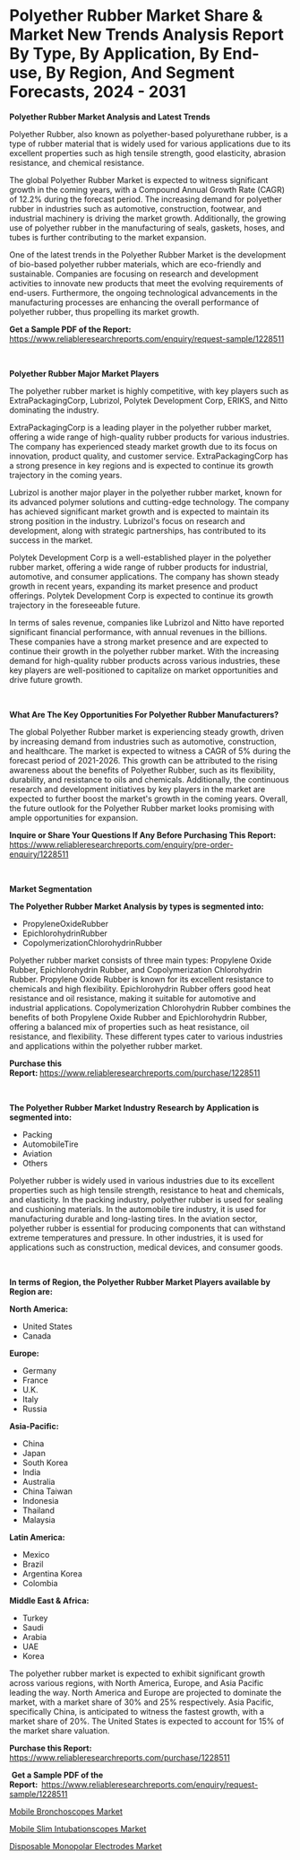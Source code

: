 <p><h1>Polyether Rubber Market Share & Market New Trends Analysis Report By Type, By Application, By End-use, By Region, And Segment Forecasts, 2024 - 2031</h1></p><p><strong>Polyether Rubber Market Analysis and Latest Trends</strong></p>
<p><p>Polyether Rubber, also known as polyether-based polyurethane rubber, is a type of rubber material that is widely used for various applications due to its excellent properties such as high tensile strength, good elasticity, abrasion resistance, and chemical resistance.</p><p>The global Polyether Rubber Market is expected to witness significant growth in the coming years, with a Compound Annual Growth Rate (CAGR) of 12.2% during the forecast period. The increasing demand for polyether rubber in industries such as automotive, construction, footwear, and industrial machinery is driving the market growth. Additionally, the growing use of polyether rubber in the manufacturing of seals, gaskets, hoses, and tubes is further contributing to the market expansion.</p><p>One of the latest trends in the Polyether Rubber Market is the development of bio-based polyether rubber materials, which are eco-friendly and sustainable. Companies are focusing on research and development activities to innovate new products that meet the evolving requirements of end-users. Furthermore, the ongoing technological advancements in the manufacturing processes are enhancing the overall performance of polyether rubber, thus propelling its market growth.</p></p>
<p><strong>Get a Sample PDF of the Report:&nbsp;</strong> <a href="https://www.reliableresearchreports.com/enquiry/request-sample/1228511">https://www.reliableresearchreports.com/enquiry/request-sample/1228511</a></p>
<p>&nbsp;</p>
<p><strong>Polyether Rubber Major Market Players</strong></p>
<p><p>The polyether rubber market is highly competitive, with key players such as ExtraPackagingCorp, Lubrizol, Polytek Development Corp, ERIKS, and Nitto dominating the industry. </p><p>ExtraPackagingCorp is a leading player in the polyether rubber market, offering a wide range of high-quality rubber products for various industries. The company has experienced steady market growth due to its focus on innovation, product quality, and customer service. ExtraPackagingCorp has a strong presence in key regions and is expected to continue its growth trajectory in the coming years.</p><p>Lubrizol is another major player in the polyether rubber market, known for its advanced polymer solutions and cutting-edge technology. The company has achieved significant market growth and is expected to maintain its strong position in the industry. Lubrizol's focus on research and development, along with strategic partnerships, has contributed to its success in the market.</p><p>Polytek Development Corp is a well-established player in the polyether rubber market, offering a wide range of rubber products for industrial, automotive, and consumer applications. The company has shown steady growth in recent years, expanding its market presence and product offerings. Polytek Development Corp is expected to continue its growth trajectory in the foreseeable future.</p><p>In terms of sales revenue, companies like Lubrizol and Nitto have reported significant financial performance, with annual revenues in the billions. These companies have a strong market presence and are expected to continue their growth in the polyether rubber market. With the increasing demand for high-quality rubber products across various industries, these key players are well-positioned to capitalize on market opportunities and drive future growth.</p></p>
<p>&nbsp;</p>
<p><strong>What Are The Key Opportunities For Polyether Rubber Manufacturers?</strong></p>
<p><p>The global Polyether Rubber market is experiencing steady growth, driven by increasing demand from industries such as automotive, construction, and healthcare. The market is expected to witness a CAGR of 5% during the forecast period of 2021-2026. This growth can be attributed to the rising awareness about the benefits of Polyether Rubber, such as its flexibility, durability, and resistance to oils and chemicals. Additionally, the continuous research and development initiatives by key players in the market are expected to further boost the market's growth in the coming years. Overall, the future outlook for the Polyether Rubber market looks promising with ample opportunities for expansion.</p></p>
<p><strong>Inquire or Share Your Questions If Any Before Purchasing This Report:</strong> <a href="https://www.reliableresearchreports.com/enquiry/pre-order-enquiry/1228511">https://www.reliableresearchreports.com/enquiry/pre-order-enquiry/1228511</a></p>
<p>&nbsp;</p>
<p><strong>Market Segmentation</strong></p>
<p><strong>The Polyether Rubber Market Analysis by types is segmented into:</strong></p>
<p><ul><li>PropyleneOxideRubber</li><li>EpichlorohydrinRubber</li><li>CopolymerizationChlorohydrinRubber</li></ul></p>
<p><p>Polyether rubber market consists of three main types: Propylene Oxide Rubber, Epichlorohydrin Rubber, and Copolymerization Chlorohydrin Rubber. Propylene Oxide Rubber is known for its excellent resistance to chemicals and high flexibility. Epichlorohydrin Rubber offers good heat resistance and oil resistance, making it suitable for automotive and industrial applications. Copolymerization Chlorohydrin Rubber combines the benefits of both Propylene Oxide Rubber and Epichlorohydrin Rubber, offering a balanced mix of properties such as heat resistance, oil resistance, and flexibility. These different types cater to various industries and applications within the polyether rubber market.</p></p>
<p><strong>Purchase this Report:&nbsp;</strong><a href="https://www.reliableresearchreports.com/purchase/1228511">https://www.reliableresearchreports.com/purchase/1228511</a></p>
<p>&nbsp;</p>
<p><strong>The Polyether Rubber Market Industry Research by Application is segmented into:</strong></p>
<p><ul><li>Packing</li><li>AutomobileTire</li><li>Aviation</li><li>Others</li></ul></p>
<p><p>Polyether rubber is widely used in various industries due to its excellent properties such as high tensile strength, resistance to heat and chemicals, and elasticity. In the packing industry, polyether rubber is used for sealing and cushioning materials. In the automobile tire industry, it is used for manufacturing durable and long-lasting tires. In the aviation sector, polyether rubber is essential for producing components that can withstand extreme temperatures and pressure. In other industries, it is used for applications such as construction, medical devices, and consumer goods.</p></p>
<p>&nbsp;</p>
<p><strong>In terms of Region, the Polyether Rubber Market Players available by Region are:</strong></p>
<p>
    <p> <strong> North America: </strong>
        <ul>
            <li>United States</li>
            <li>Canada</li>
        </ul>
        </p> 
    <p> <strong> Europe: </strong>
        <ul>
            <li>Germany</li>
            <li>France</li>
            <li>U.K.</li>
            <li>Italy</li>
            <li>Russia</li>
        </ul>
        </p> 
    <p> <strong> Asia-Pacific: </strong>
        <ul>
            <li>China</li>
            <li>Japan</li>
            <li>South Korea</li>
            <li>India</li>
            <li>Australia</li>
            <li>China Taiwan</li>
            <li>Indonesia</li>
            <li>Thailand</li>
            <li>Malaysia</li>
        </ul>
        </p> 
    <p> <strong> Latin America: </strong>
        <ul>
            <li>Mexico</li>
            <li>Brazil</li>
            <li>Argentina Korea</li>
            <li>Colombia</li>
        </ul>
        </p> 
    <p> <strong> Middle East & Africa: </strong>
        <ul>
            <li>Turkey</li>
            <li>Saudi</li>
            <li>Arabia</li>
            <li>UAE</li>
            <li>Korea</li>
        </ul>
    </p>
    </p>
<p><p>The polyether rubber market is expected to exhibit significant growth across various regions, with North America, Europe, and Asia Pacific leading the way. North America and Europe are projected to dominate the market, with a market share of 30% and 25% respectively. Asia Pacific, specifically China, is anticipated to witness the fastest growth, with a market share of 20%. The United States is expected to account for 15% of the market share valuation.</p></p>
<p><strong>Purchase this Report: </strong><a href="https://www.reliableresearchreports.com/purchase/1228511">https://www.reliableresearchreports.com/purchase/1228511</a></p>
<p>&nbsp;<strong>Get a Sample PDF of the Report:&nbsp;&nbsp;</strong><a href="https://www.reliableresearchreports.com/enquiry/request-sample/1228511">https://www.reliableresearchreports.com/enquiry/request-sample/1228511</a></p>
<p><strong></strong></p>
<p><p><a href="https://view.publitas.com/reportprime-1/mobile-bronchoscopes-market-offers-provide-insightful-data-for-the-time-period-from-2023-to-2030-and-also-provide-analysis-based-on-application-type-and-region/">Mobile Bronchoscopes Market</a></p><p><a href="https://view.publitas.com/reportprime-1/mobile-slim-intubationscopes-market-share-market-new-trends-analysis-report-by-type-by-application-by-end-use-by-region-and-segment-forecasts-2023-2030/">Mobile Slim Intubationscopes Market</a></p><p><a href="https://view.publitas.com/reportprime-1/disposable-monopolar-electrodes-market-insights-market-players-and-forecast-till-2030/">Disposable Monopolar Electrodes Market</a></p></p>